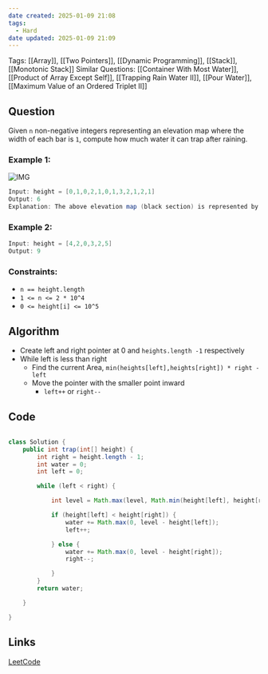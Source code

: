 ```yaml
---
date created: 2025-01-09 21:08
tags:
  - Hard
date updated: 2025-01-09 21:09
---
```


Tags: [[Array]], [[Two Pointers]], [[Dynamic Programming]], [[Stack]], [[Monotonic Stack]]
Similar Questions: [[Container With Most Water]], [[Product of Array Except Self]], [[Trapping Rain Water II]], [[Pour Water]], [[Maximum Value of an Ordered Triplet II]]

## Question

Given `n` non-negative integers representing an elevation map where the width of each bar is `1`, compute how much water it can trap after raining.

### Example 1:

![IMG](https://assets.leetcode.com/uploads/2018/10/22/rainwatertrap.png)

```java
Input: height = [0,1,0,2,1,0,1,3,2,1,2,1]
Output: 6
Explanation: The above elevation map (black section) is represented by array [0,1,0,2,1,0,1,3,2,1,2,1]. In this case, 6 units of rain water (blue section) are being trapped.
```

### Example 2:

```java
Input: height = [4,2,0,3,2,5]
Output: 9
```

### Constraints:

- `n == height.length`
- `1 <= n <= 2 * 10^4`
- `0 <= height[i] <= 10^5`

## Algorithm

- Create left and right pointer at 0 and `heights.length -1` respectively 
- While left is less than right 
	- Find the current Area, `min(heights[left],heights[right]) * right - left`
	- Move the pointer with the smaller point inward 
		- `left++` or `right--`


## Code

```java

class Solution {
    public int trap(int[] height) {
        int right = height.length - 1;
        int water = 0;
        int left = 0;

        while (left < right) {

            int level = Math.max(level, Math.min(height[left], height[right]));

            if (height[left] < height[right]) {
                water += Math.max(0, level - height[left]);
                left++;

            } else {
                water += Math.max(0, level - height[right]);
                right--;

            }
        }
        return water;

    }

}
```

## Links

[LeetCode](https://leetcode.com/problems/trapping-rain-water/description/)

